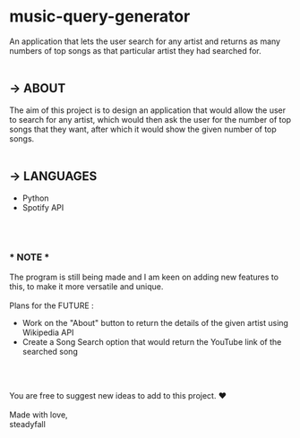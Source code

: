 # music-query-generator
An application that lets the user search for any artist and returns as many numbers of top songs as that particular artist they had searched for. 
<br>
<br>
## → ABOUT
The aim of this project is to design an application that would allow the user to search for any artist, which would then ask the user for the number of top songs that they want, after which it would show the given number of top songs.        
<br>
## → LANGUAGES
- Python
- Spotify API
<br>
<br>

### \* **NOTE** \*
The program is still being made and I am keen on adding new features to this, to make it more versatile and unique.
\
\
Plans for the FUTURE : 
- Work on the "About" button to return the details of the given artist using Wikipedia API
- Create a Song Search option that would return the YouTube link of the searched song

<br>
<br>

You are free to suggest new ideas to add to this project. ❤
\
\
Made with love, \
steadyfall

